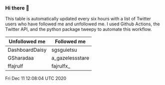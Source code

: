### Hi there 👋

This table is automatically updated every six hours with a list of Twitter users who have followed me and unfollowed me. I used Github Actions, the Twitter API, and the python package tweepy to automate this workflow.

| Unfollowed me |  Followed me |
| --- | --- |
|DashboardDaisy|sgsguietsu|
|GSharadaa|a_gazelessstare|
|ffajrulf|fajrulfx_|
Fri Dec 11 12:08:04 UTC 2020
